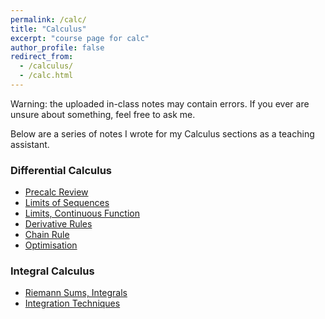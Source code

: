 ```yaml
---
permalink: /calc/
title: "Calculus"
excerpt: "course page for calc"
author_profile: false
redirect_from: 
  - /calculus/
  - /calc.html
---
```


Warning: the uploaded in-class notes may contain errors. If you ever are unsure about something, feel free to ask me.

Below are a series of notes I wrote for my Calculus sections as a teaching assistant.

### Differential Calculus
  * [Precalc Review](/files/calc/11aw1and2.pdf)
  * [Limits of Sequences](/files/calc/11aw3.pdf)
  * [Limits, Continuous Function](/files/calc/11aw4.pdf)
  * [Derivative Rules](/files/calc/11aw6.pdf)
  * [Chain Rule](/files/calc/11aw8.pdf)
  * [Optimisation](/files/calc/11aw10.pdf)

### Integral Calculus
  * [Riemann Sums, Integrals](/files/calc/11bw2.pdf)
  * [Integration Techniques](/files/calc/11bw3.pdf)
